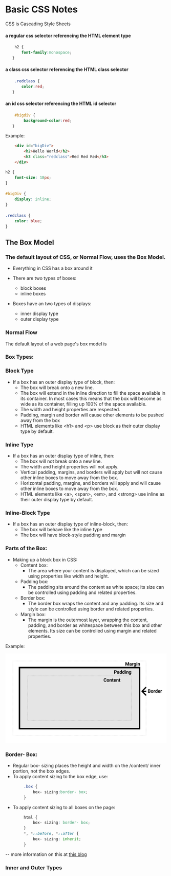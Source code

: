 
# Basic CSS Notes

CSS is Cascading Style Sheets

   #### a regular css selector referencing the HTML element type
```css   
    h2 {
       font-family:monospace;
   }
```

   #### a class css selector referencing the HTML class selector
```css  
    .redclass {
       color:red;
   }
```
   #### an id css selector referencing the HTML id selector
```css   
    #bigdiv {
        background-color:red;
   }
```

Example: 

```html
    <div id="bigDiv">
        <h2>Hello World</h2> 
        <h3 class="redclass">Red Red Red</h3>
    </div>
```
```css
h2 {
    font-size: 18px;
}

#bigDiv {
    display: inline;
}

.redclass {
    color: blue;
}
```

## The Box Model
### The default layout of CSS, or Normal Flow, uses the Box Model. 
-  Everything in CSS has a box around it

- There are two types of boxes:
    - block boxes 
    - inline boxes

- Boxes have an two types of displays:
    - inner display type 
    - outer display type

### Normal Flow
The default layout of a web page's box model is 






### Box Types:
### Block Type
- If a box has an outer display type of block, then:
    - The box will break onto a new line.
    - The box will extend in the inline direction to fill the space available in its container. In most cases this means that the box will become as wide as its container, filling up 100% of the space available.
    - The width and height properties are respected.
    - Padding, margin and border will cause other elements to be pushed away from the box
    - HTML elements like \<h1> and \<p> use block as their outer display type by default.

### Inline Type
- If a box has an outer display type of inline, then:
    - The box will not break onto a new line.
    - The width and height properties will not apply.
    - Vertical padding, margins, and borders will apply but will not cause other inline boxes to move away from the box.
    - Horizontal padding, margins, and borders will apply and will cause other inline boxes to move away from the box.
    - HTML elements like \<a>, \<span>, \<em>, and \<strong> use inline as their outer display type by default.

### Inline-Block Type
- If a box has an outer display type of inline-block, then:
    - The box will behave like the inline type
    - The box will have block-style padding and margin


### Parts of the Box:
- Making up a block box in CSS:
    - Content box: 
        - The area where your content is displayed, which can be sized using properties like width and height.
    - Padding box: 
        - The padding sits around the content as white space; its size can be controlled using padding and related properties.
    - Border box: 
        - The border box wraps the content and any padding. Its size and style can be controlled using border and related properties.
    - Margin box: 
        - The margin is the outermost layer, wrapping the content, padding, and border as whitespace between this box and other elements. Its size can be controlled using margin and related properties.

Example: 

<img src="../images/box-model.png">


### Border- Box:
- Regular box- sizing places the height and width on the /content/ inner portion, not the box edges. 
- To apply content sizing to the box edge, use:
```css
        .box {
            box- sizing:border- box;
        }
```
        
- To apply content sizing to all boxes on the page:

```css        
        html {
            box- sizing: border- box;
        }
        *, *::before, *::after {
            box- sizing: inherit;
        }
```

-- more information on this at [this blog](https://css-tricks.com/inheriting-box-sizing-probably-slightly-better-best-practice)


### Inner and Outer Types




